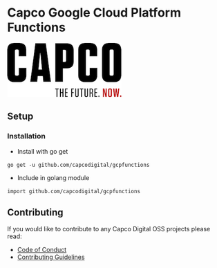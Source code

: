 # Capco Google Cloud Platform Functions
 
![Capco](https://github.com/capcodigital/.github/blob/master/assets/capco_logo.jpg)

## Setup

### Installation

* Install with go get

```
go get -u github.com/capcodigital/gcpfunctions
```
* Include in golang module

```
import github.com/capcodigital/gcpfunctions
```

## Contributing
 
If you would like to contribute to any Capco Digital OSS projects please read:
 
* [Code of Conduct](https://github.com/capcodigital/.github/blob/master/CODE_OF_CONDUCT.md)
* [Contributing Guidelines](https://github.com/capcodigital/.github/blob/master/CONTRIBUTING.md)
